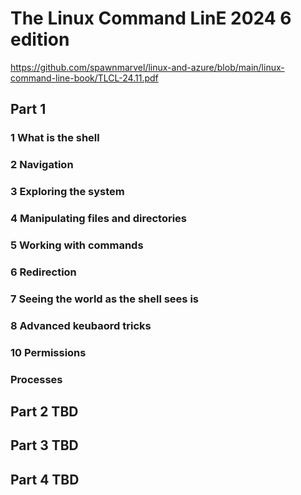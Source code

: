 # The Linux Command LinE 2024 6 edition

https://github.com/spawnmarvel/linux-and-azure/blob/main/linux-command-line-book/TLCL-24.11.pdf


## Part 1

### 1 What is the shell

### 2 Navigation

### 3 Exploring the system

### 4 Manipulating files and directories

### 5 Working with commands

### 6 Redirection

### 7 Seeing the world as the shell sees is

### 8 Advanced keubaord tricks

### 10 Permissions

### Processes

## Part 2 TBD

## Part 3 TBD

## Part 4 TBD
